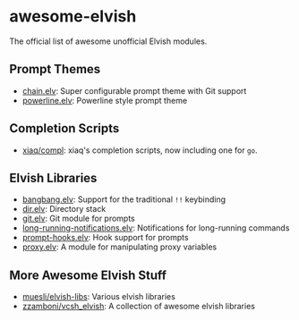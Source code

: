 # awesome-elvish

The official list of awesome unofficial Elvish modules.

## Prompt Themes
  * [chain.elv](https://github.com/zzamboni/vcsh_elvish/blob/master/.elvish/lib/theme/chain.elv): Super configurable prompt theme with Git support
  * [powerline.elv](https://github.com/muesli/elvish-libs/blob/master/theme/powerline.elv): Powerline style prompt theme

## Completion Scripts

  * [xiaq/compl](https://github.com/xiaq/compl): xiaq's completion scripts, now including one for `go`.

## Elvish Libraries
  * [bangbang.elv](https://github.com/zzamboni/vcsh_elvish/blob/master/.elvish/lib/bang-bang.elv): Support for the traditional `!!` keybinding
  * [dir.elv](https://github.com/zzamboni/vcsh_elvish/blob/master/.elvish/lib/dir.elv): Directory stack
  * [git.elv](https://github.com/muesli/elvish-libs/blob/master/git.elv): Git module for prompts
  * [long-running-notifications.elv](https://github.com/zzamboni/vcsh_elvish/blob/master/.elvish/lib/long-running-notifications.elv): Notifications for long-running commands
  * [prompt-hooks.elv](https://github.com/zzamboni/vcsh_elvish/blob/master/.elvish/lib/prompt_hooks.elv): Hook support for prompts
  * [proxy.elv](https://github.com/zzamboni/vcsh_elvish/blob/master/.elvish/lib/proxy.elv): A module for manipulating proxy variables

## More Awesome Elvish Stuff
  * [muesli/elvish-libs](https://github.com/muesli/elvish-libs): Various elvish libraries
  * [zzamboni/vcsh_elvish](https://github.com/zzamboni/vcsh_elvish): A collection of awesome elvish libraries
